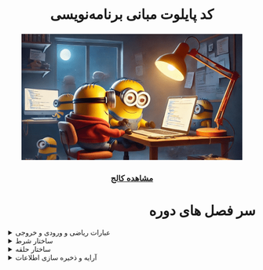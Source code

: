 <h1 align="center">کد پایلوت مبانی برنامه‌نویسی</h1>

<h3 align="center"><img src="img code pilot.png"></h3>

<h3 align="center"><a href="https://quera.org/college/landpage/4499/code-pilot">مشاهده کالج</a></h3>

<h1 align="Right">سر فصل های دوره</h1>

<details>
  <summary>عبارات ریاضی و ورودی و خروجی</summary>
  
  <a href="https://github.com/amir-v-z/Quera-Programming-Pilot-Code/blob/main/Answers/S1/game_sefr.java">گام صفر</a>
  
  <a href="https://github.com/amir-v-z/Quera-Programming-Pilot-Code/blob/main/Answers/S1/game_aval.java">گام اول</a>
  
  <a href="https://github.com/amir-v-z/Quera-Programming-Pilot-Code/blob/main/Answers/S1/jame_donbaleh.java">جمع دنباله</a>
  
  <a href="https://github.com/amir-v-z/Quera-Programming-Pilot-Code/blob/main/Answers/S1/sepideh.java">سپیده</a>
  
</details>

<details>
  <summary>ساختار شرط</summary>
  
  <a href="https://github.com/amir-v-z/Quera-Programming-Pilot-Code/blob/main/Answers/S2/yakhdarchi.java">یخدارچی</a>
  
  <a href="https://github.com/amir-v-z/Quera-Programming-Pilot-Code/blob/main/Answers/S2/mashgh_emshab_bagher.java">مشق امشب باقر</a>
  
  <a href="https://github.com/amir-v-z/Quera-Programming-Pilot-Code/blob/main/Answers/S2/dargir_dar.java">درگیر در</a>
  
  <a href="https://github.com/amir-v-z/Quera-Programming-Pilot-Code/blob/main/Answers/S2/behdasht_salamat.java">بهداشت و سلامت</a>
  
  <a href="https://github.com/amir-v-z/Quera-Programming-Pilot-Code/blob/main/Answers/S2/harkat_roy_zorof.java">حرکت روی ظروف</a>
  
  <a href="https://github.com/amir-v-z/Quera-Programming-Pilot-Code/blob/main/Answers/S2/dorbin_madar_baste.java">دوربین مدار بسته</a>

</details>

<details>
  <summary>ساختار حلقه</summary>
  
  <a href="https://github.com/amir-v-z/Quera-Programming-Pilot-Code/blob/main/Answers/S3/soal_nafas_gir.java">سوال نفس گیر</a>

  <a href="https://github.com/amir-v-z/Quera-Programming-Pilot-Code/blob/main/Answers/S3/tavan_do.java">توان دو</a>

  <a href="https://github.com/amir-v-z/Quera-Programming-Pilot-Code/blob/main/Answers/S3/hendoneh_khory.java">هندونه خوری</a>
  
  <a href="https://github.com/amir-v-z/Quera-Programming-Pilot-Code/blob/main/Answers/S3/kelid_cheragh.java">کلید چراغ</a>
  
  <a href="https://github.com/amir-v-z/Quera-Programming-Pilot-Code/blob/main/Answers/S3/dayereh_ajib.java">دایره عجیب</a>
  
  <a href="https://github.com/amir-v-z/Quera-Programming-Pilot-Code/blob/main/Answers/S3/adad_khod_maghlob.java">عدد خود مقلوب</a>
  
  <a href="https://github.com/amir-v-z/Quera-Programming-Pilot-Code/blob/main/Answers/S3/morabae_to_khali.java">مربع تو خالی</a>

</details>

<details>
  <summary>آرایه و ذخیره سازی اطلاعات</summary>
  
  <a href="https://github.com/amir-v-z/Quera-Programming-Pilot-Code/blob/main/Answers/S4/bab_va_kelid_TV.java">باب و کلید تلویزیون</a>

  <a href="https://github.com/amir-v-z/Quera-Programming-Pilot-Code/blob/main/Answers/S4/ro_be_ro_dar_metro.java">رو به رو در مترو</a>

  <a href="https://github.com/amir-v-z/Quera-Programming-Pilot-Code/blob/main/Answers/S4/ersal_sangin.java">ارسال سنگین</a>

  <a href="https://github.com/amir-v-z/Quera-Programming-Pilot-Code/blob/main/Answers/S4/akh_jon_taraf_nist.java">آخ جون طرف نیست!</a>

  <a href="https://github.com/amir-v-z/Quera-Programming-Pilot-Code/blob/main/Answers/S4/taxlang.java">تکسلنگ</a>

</details>
